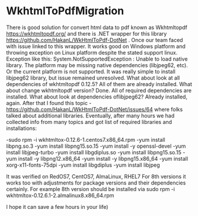 # WkhtmlToPdfMigration
There is good solution for convert html data to pdf known as Wkhtmltopdf https://wkhtmltopdf.org/ and there is .NET wrapper for this library https://github.com/HakanL/WkHtmlToPdf-DotNet .
Once our team faced with issue linked to this wrapper. It works good on Windows platform and throwing exception on Linux platform despite the stated support linux.
Exception like this:
System.NotSupportedException : Unable to load native library. The platform may be missing native dependencies (libjpeg62, etc). Or the current platform is not supported.
It was really simple to install libjpeg62 library, but issue remained unresolved.
What about look at all dependencies of wkhtmltopdf 0.12.5? All of them are already installed.
What about change wkhtmltopdf version? Done. All of required dependencies are installed. 
What about look at dependencies oflibjpeg62? Already installed, again.
After that I found this topic - https://github.com/HakanL/WkHtmlToPdf-DotNet/issues/64 where folks talked about additional libraries.
Eventually, after many hours we had collected info from many topics and got list of required libraries and installations:

-sudo rpm -i wkhtmltox-0.12.6-1.centos7.x86_64.rpm
-yum install libpng.so.3
-yum install libpng15.so.15
-yum install -y openssl-devel
-yum install libjpeg-turbo
-yum install libgdiplus.so
-yum install libpng15.so.15
-yum install -y libpng12.x86_64
-yum install -y libpng15.x86_64
-yum install xorg-x11-fonts-75dpi
-yum install libgdiplus
-yum install libjpeg

It was verified on RedOS7, CentOS7, AlmaLinux, RHEL7
For 8th versions it works too with adjustments for package versions and their dependencies certainly.
For example 8th version should be installed via sudo rpm -i wkhtmltox-0.12.6.1-2.almalinux8.x86_64.rpm

I hope it can save a few hours in your life)

